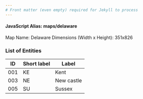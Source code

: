 ```yaml
---
# Front matter (even empty) required for Jekyll to process
---
```


#### JavaScript Alias: maps/delaware

Map Name: Delaware
Dimensions (Width x Height): 351x826





### List of Entities

ID | Short label | Label
---|---|---|
001|KE|Kent
003|NE|New castle
005|SU|Sussex

